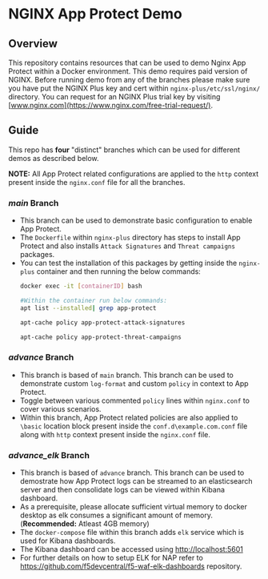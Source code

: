 # NGINX App Protect Demo

## Overview

This repository contains resources that can be used to demo Nginx App Protect within a Docker environment. This demo requires paid version of NGINX. Before running demo from any of the branches please make sure you have put the NGINX Plus key and cert within `nginx-plus/etc/ssl/nginx/` directory. You can request for an NGINX Plus trial key by visiting [www.nginx.com](https://www.nginx.com/free-trial-request/).

## Guide

This repo has **four** "distinct" branches which can be used for different demos as described below.

**NOTE:** All App Protect related configurations are applied to the `http` context present inside the `nginx.conf` file for all the branches.

### ***main* Branch** 
- This branch can be used to demonstrate basic configuration to enable App Protect. 
- The `Dockerfile` within `nginx-plus` directory has steps to install App Protect and also installs `Attack Signatures` and `Threat campaigns` packages.
- You can test the installation of this packages by getting inside the `nginx-plus` container and then running the below commands:
  ```bash
  docker exec -it [containerID] bash

  #Within the container run below commands:
  apt list --installed| grep app-protect

  apt-cache policy app-protect-attack-signatures

  apt-cache policy app-protect-threat-campaigns  
  ```

### ***advance* Branch**
- This branch is based of `main` branch. This branch can be used to demonstrate custom `log-format` and custom `policy` in context to App Protect.
- Toggle between various commented `policy` lines within `nginx.conf` to cover various scenarios.
- Within this branch, App Protect related policies are also applied to `\basic` location block present inside the `conf.d\example.com.conf` file along with `http` context present inside the `nginx.conf` file.

### ***advance_elk* Branch**
- This branch is based of `advance` branch. This branch can be used to demostrate how App Protect logs can be streamed to an elasticsearch server and then consolidate logs can be viewed within Kibana dashboard.
- As a prerequisite, please allocate sufficient virtual memory to docker desktop as elk consumes a significant amount of memory. (**Recommended:** Atleast 4GB memory)
- The `docker-compose` file within this branch adds `elk` service which is used for Kibana dashboards.
- The Kibana dashboard can be accessed using [http://localhost:5601](http://localhost:5601/)
- For further details on how to setup ELK for NAP refer to https://github.com/f5devcentral/f5-waf-elk-dashboards repository.

